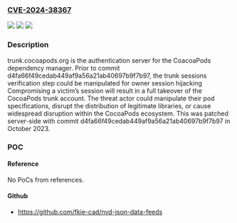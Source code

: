 ### [CVE-2024-38367](https://cve.mitre.org/cgi-bin/cvename.cgi?name=CVE-2024-38367)
![](https://img.shields.io/static/v1?label=Product&message=CocoaPods&color=blue)
![](https://img.shields.io/static/v1?label=Version&message=%3D%20%3C%20d4fa66f49cedab449af9a56a21ab40697b9f7b97%20&color=brighgreen)
![](https://img.shields.io/static/v1?label=Vulnerability&message=CWE-488%3A%20Exposure%20of%20Data%20Element%20to%20Wrong%20Session&color=brighgreen)

### Description

trunk.cocoapods.org is the authentication server for the CoacoaPods dependency manager. Prior to commit d4fa66f49cedab449af9a56a21ab40697b9f7b97, the trunk sessions verification step could be manipulated for owner session hijacking Compromising a victim’s session will result in a full takeover of the CocoaPods trunk account. The threat actor could manipulate their pod specifications, disrupt the distribution of legitimate libraries, or cause widespread disruption within the CocoaPods ecosystem. This was patched server-side with commit d4fa66f49cedab449af9a56a21ab40697b9f7b97 in October 2023.

### POC

#### Reference
No PoCs from references.

#### Github
- https://github.com/fkie-cad/nvd-json-data-feeds


